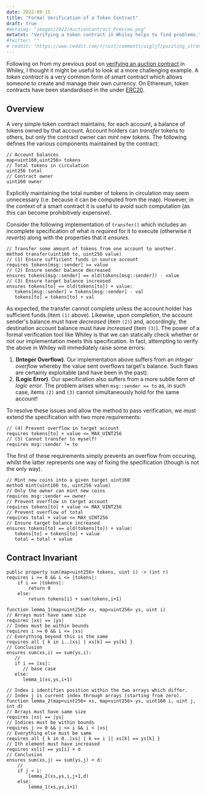 ```yaml
---
date: 2022-09-15
title: "Formal Verification of a Token Contract"
draft: true
#metaimg: "images/2022/AuctionContract_Preview.png"
metatxt: "Verifying a token contract in Whiley helps to find problems."
#twitter: ""
# reddit: "https://www.reddit.com/r/rust/comments/uigljf/puzzling_strong_updates_in_rust/"
---
```


Following on from my previous post on [verifying an auction
contract](/2022/05/17/verifying-an-auction-contract-in-whiley/) in
Whiley, I thought it might be useful to look at a more challenging
example.  A _token contract_ is a very common form of smart contract
which allows someone to create and manage their own currency.  On
Ethereum, token contracts have been standardised in the under
[ERC20](https://docs.openzeppelin.com/contracts/3.x/erc20).

## Overview

A very simple token contract maintains, for each account, a balance of
tokens owned by that account.  Account holders can _transfer_ tokens
to others, but only the contract owner can _mint_ new tokens.  The
following defines the various components maintained by the contract:

```Whiley
// Account balances
map<uint160,uint256> tokens
// Total tokens in circulation
uint256 total
// Contract owner
uint160 owner
```

Explicitly maintaining the total number of tokens in circulation may
seem unnecessary (i.e. because it can be computed from the map).
However, in the context of a smart contract it is useful to avoid
such computation (as this can become prohibitively expensive).

Consider the following implementation of `transfer()` which includes
an incomplete specification of what is _required_ for it to execute
(otherwise it _reverts_) along with the properties that it _ensures_.

```Whiley
// Transfer some amount of tokens from one account to another.
method transfer(uint160 to, uint256 value)
// (1) Ensure sufficient funds in source account
requires tokens[msg::sender] >= value
// (2) Ensure sender balance decreased
ensures tokens[msg::sender] == old(tokens[msg::sender]) - value
// (3) Ensure target balance increased
ensures tokens[to] == old(tokens[to]) + value:
   tokens[msg::sender] = tokens[msg::sender] - val
   tokens[to] = tokens[to] + val
```

As expected, the transfer cannot complete unless the account holder
has sufficient funds (item `(1)` above).  Likewise, upon completion,
the account sender's balance must have _decreased_ (item `(2)`) and,
accordingly, the destination account balance must have _increased_
(item `(3)`).  The power of a formal verification tool like Whiley is
that we can statically check whether or not our implementation meets
this specification.  In fact, attempting to verify the above in Whiley
will immediately raise some errors:

   1. **(Integer Overflow)**.  Our implementation above suffers from
      an _integer overflow_ whereby the value sent overflows target's
      balance.  Such flaws are certainly exploitable (and have been in
      the past).
   2. **(Logic Error)**.  Our specification also suffers from a more
      subtle form of _logic error_.  The problem arises when
      `msg::sender == to` as, in such case, items `(2)` and `(3)`
      cannot simultaneously hold for the same account!
   
To resolve these issues and allow the method to pass verification, we
must extend the specification with two more requirements:

```Whiley
// (4) Prevent overflow in target account
requires tokens[to] + value <= MAX_UINT256
// (5) Cannot transfer to myself!
requires msg::sender != to
```

The first of these requirements simply prevents an overflow from
occuring, whilst the latter represents one way of fixing the
specification (though is not the only way).

```Whiley
// Mint new coins into a given target uint160
method mint(uint160 to, uint256 value)
// Only the owner can mint new coins
requires msg::sender == owner
// Prevent overflow in target account
requires tokens[to] + value <= MAX_UINT256
// Prevent overflow of total
requires total + value <= MAX_UINT256
// Ensure target balance increased
ensures tokens[to] == old(tokens[to]) + value:
   tokens[to] = tokens[to] + value
   total = total + value
```

## Contract Invariant

```Whiley
public property sum(map<uint256> tokens, uint i) -> (int r)
requires i >= 0 && i <= |tokens|:
    if i == |tokens|:
        return 0
    else:
        return tokens[i] + sum(tokens,i+1)
```

```Whiley
function lemma_1(map<uint256> xs, map<uint256> ys, uint i)
// Arrays must have same size
requires |xs| == |ys|
// Index must be within bounds
requires i >= 0 && i <= |xs|
// Everything beyond this is the same
requires all { k in i..|xs| | xs[k] == ys[k] }
// Conclusion
ensures sum(xs,i) == sum(ys,i):
   //
   if i == |xs|:
      // base case
   else:
      lemma_1(xs,ys,i+1)

// Index i identifies position within the two arrays which differ.
// Index j is current index through arrays (starting from zero).
function lemma_2(map<uint256> xs, map<uint256> ys, uint160 i, uint j, int d)
// Arrays must have same size
requires |xs| == |ys|
// Indices must be within bounds
requires j >= 0 && j <= i && i < |xs|
// Everything else must be same
requires all { k in 0..|xs| | k == i || xs[k] == ys[k] }
// Ith element must have increased
requires xs[i] == ys[i] + d
// Conclusion
ensures sum(xs,j) == sum(ys,j) + d:
    //
    if j < i:
        lemma_2(xs,ys,i,j+1,d)
    else:
        lemma_1(xs,ys,i+1)      
```
